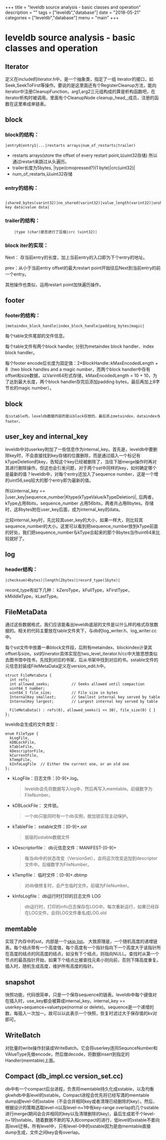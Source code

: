 +++
title = "leveldb source analysis - basic classes and operation"
description = ""
tags = ["leveldb","database"]
date = "2018-05-21"
categories = ["leveldb","database"]
menu = "main"
+++
# leveldb source analysis - basic classes and operation

## Iterator

定义在include的iterator.h中，是一个抽象类，指定了一组 iterator的接口，如Seek,SeekToFirst等操作。要说的是这里面还有个RegisterCleanup方法，能向iterator中注册CleanupFunction，arg1,arg2三元组构成的算是析构函数吧，在iterator析构时被调用。里面有个CleanupNode cleanup_head_;成员，注册的函数在这里串成单链表。
    
## block
### block的结构：
    
    |entry0|entry1|...|restarts arrays|num_of_restarts|trailer)

+ restarts arrays(store the offset of every restart point,以uint32存储)
            所以通过restart来跳过从头遍历。
+ trailer长度为5bytes, |type(cmopressed?)(1 byte)|crc(uint32)|
+ num_of_restarts,以uint32存储

### entry的结构：

        |shared_bytes(varint32)|no_shared(varint32)|value_length(varint32)|unshared key data|value data|
### trailer的结构：
        
    	|type (char)是否进行了压缩|crc (uint32)|

### block iter的实现：
            
Next： 存当前entry的长度，加上当前entry的入口即为下个entry的地址。

prev：从小于当前entry offset的最大restart point开始往后Next到当前entry的前一个entry。

其他操作也类似，运用restart point加快遍历操作。
        

## footer

### footer的结构：
            
    |metaindex_block_handle|index_block_handle|padding_bytes|magic|
        
每个table文件尾部的文件信息。

每个table文件有两个block handler, 分别为metaindex block handler、index block handler。

每个footer encode后长度为固定值：2*BlockHandle::kMaxEncodedLength + 8（two block handles and a magic number，而两个block handler中存有offset和size数据，以Varint64形式存储，kMaxEncodedLength = 10 + 10，为了达到最大长度，两个block handler存完后添加padding bytes，最后再加上8字节长的magic number）。

## block
  
    在sstable内，leveldb数据内容的是以block存放的，最后添上metaindex、dataindex与footer。

## user_key and internal_key

leveldb中对userkey附加了一些信息作为internal_key。首先是，leveldb中要删除key时，不会直接找到key存储的位置删除，而是通过插入一个标记有kTypeDeletion的key，告知这个key已经被删除了，当往下层merge操作时再对其进行删除操作。但这也会引发问题，对于两个sst中同样的key，如何确定哪个是最新的值？leveldb中，对每个entry还加入了sequence number，这是一个增的uint56,seq较大的那个entry即为最新的值。

所以internal_key == |user_key|sequence_number|Ktype(kTypeValue/kTypeDeletion)|, 后两者，kType占用8bits，sequence_number 占用56bits，两者共占用8bytes。存储时，这8bytes附在user_key后面，成为internal_key的data。

比较internal_key时，先比较其user_key的大小，如果一样大，则比较其sequence_number的大小。这里可以看到把sequence_number放到kType前面的好处，我们把sequence_number与kType合起来的那个8bytes当作uint64来比较就好了。

## log 

### header结构：

    |checksum(4bytes)|length(2bytes)|record_type(1byte)|
    
record_type有如下几种：  kZeroType，kFullType，kFirstType，kMiddleType，kLastType。

## FileMetaData
通过这些数据格式，我们应该能看出leveldb底层的文件是以什么样的格式存放数据的。相关的代码主要放在table文件夹下，与db的log_writer.h、log_writer.cc中。

每个sst文件中放置一串block文件段，后附有metaindex、blockindex计录其offset与size。sst的inerator具体实现在two_level_iterator.h/cc中大致思想类似去图书馆中找书，先找到对应的书架，后从书架中找到对应的书。sstable文件的元信息封装成FileMetaData定义在version_edit.h中。
```
struct FileMetaData {
  int refs;
  int allowed_seeks;          // Seeks allowed until compaction
  uint64_t number;
  uint64_t file_size;         // File size in bytes
  InternalKey smallest;       // Smallest internal key served by table
  InternalKey largest;        // Largest internal key served by table

  FileMetaData() : refs(0), allowed_seeks(1 << 30), file_size(0) { }
};
```

leveldb会生成的文件类型：
```
enum FileType {
  kLogFile,
  kDBLockFile,
  kTableFile,
  kDescriptorFile,
  kCurrentFile,
  kTempFile,
  kInfoLogFile  // Either the current one, or an old one
};
```

- kLogFile：日志文件：[0-9]+.log。

  > leveldb会先将数据写入log中，然后再写入memtable。前缀数字为FileNumber。
  
- kDBLockFile： 文件锁。

  > 一个db只能同时有一个db实例，故加锁实现主动保护。
  
- kTableFile： sstable文件：[0-9]+.sst

  >层级的sstable数据文件
  
- kDescriptorfile： db元信息文件：MANIFEST-[0-9]+ 

  > 每当db中的状态改变（VersionSet），会将这次改变追加到descriptor文件中。后缀数字为FileNumber。

- kTempfile： 临时文件：[0-9]+.dbtmp 

  > 对db做修复时，会产生临时文件。前缀为FileNumber。
  
- kInfoLogfile： db运行时打印的日志文件 LOG

  > db运行时，打印的info日志保存在LOG中。每次重新运行，如果已经存在LOG文件，会将LOG文件重名成LOG.old


## memtable 

实现了内存中的sst，内部是一个[skip list](https://en.wikipedia.org/wiki/Skip_list)。
大致原理是，一个随机高度的递增链表。每个结点带有一个高度值，每个高度有一个指针指向下一个高度大于该指针所在高度的结点的同高度的结点，如没有下个结点，则指向NULL。查找时从第一个节点的最高指针开始，如果下个结点比被查找元素小则向前，否则下降高度重复。插入时，随机生成高度，维护所有高度的指针。


## snapshot 
快照功能，代码很简单，只是一个保存sequence的链表。leveldb中每个键值对在插入时，use_key都会被算成internal_key。internal_key == userkey+sequence+valuetype(normal or delete)。sequence是一个递增的数，每插入一次加一。故可以以此表示一个快照，恢复时滤过大于保存值的kv对即可。

## WriteBatch
对批量的write操作封装成WriteBatch。它会将userkey连同SequnceNumber和VAlueType先做encode，然后做decode，将数据insert到指定的Handler(memtable)上面。

## Compact (db_impl.cc version_set.cc)
db中有一个compact后台进程，负责将memtable持久化成sstable，以及均衡gkwhdb中各level的sstable。Compact进程会优先将已经写満的memtable dump成level-0的sstable（不会合并相同key或者清理已经删除的key）。然后，根据设计的策略选取level-n以及level-n+1中有key-range overlap的几个sstable进行merge(期间会合并相同的key以及清理删除的key)，最后生成若干个level-n+1的sstable。随着数据不断的写入和compact的进行，低level的sstable不娄向高level迁移。所有level中，只有level-0中的sstable因为是由memtable直接dump生成，文件之间key会有overlap。